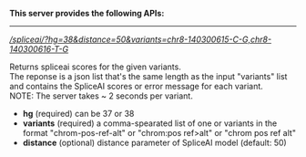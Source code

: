 
**This server provides the following APIs:**

----
*[/spliceai/?hg=38&distance=50&variants=chr8-140300615-C-G,chr8-140300616-T-G](/spliceai/?hg=38&variants=chr8-140300615-C-G,chr8-140300616-T-G)*
  
Returns spliceai scores for the given variants.  
The reponse is a json list that's the same length as the input "variants" list and 
contains the SpliceAI scores or error message for each variant.  
NOTE: The server takes ~ 2 seconds per variant.

- **hg** (required) can be 37 or 38
- **variants** (required) a comma-spearated list of one or variants in the format "chrom-pos-ref-alt" or "chrom:pos ref&gt;alt" or "chrom pos ref alt"
- **distance** (optional) distance parameter of SpliceAI model (default: 50)    
